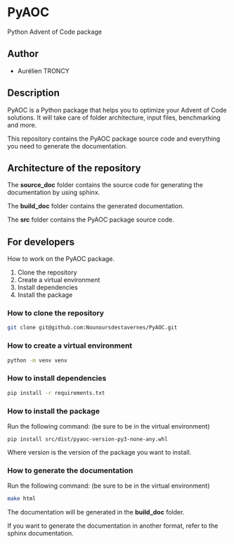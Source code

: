# PyAOC
Python Advent of Code package

## Author
- Aurélien TRONCY

## Description
PyAOC is a Python package that helps you to optimize your Advent of Code solutions.
It will take care of folder architecture, input files, benchmarking and more.

This repository contains the PyAOC package source code and everything you need to generate the documentation.

## Architecture of the repository

The **source_doc** folder contains the source code for generating the documentation by using sphinx.

The **build_doc** folder contains the generated documentation.

The **src** folder contains the PyAOC package source code.

## For developers
How to work on the PyAOC package.
1. Clone the repository
2. Create a virtual environment
3. Install dependencies
4. Install the package

### How to clone the repository
```bash
git clone git@github.com:Nounoursdestavernes/PyAOC.git
```

### How to create a virtual environment
```bash
python -m venv venv
```

### How to install dependencies
```bash
pip install -r requirements.txt
```

### How to install the package
Run the following command: (be sure to be in the virtual environment)
```
pip install src/dist/pyaoc-version-py3-none-any.whl
```
Where version is the version of the package you want to install.

### How to generate the documentation
Run the following command: (be sure to be in the virtual environment)
```bash
make html
```
The documentation will be generated in the **build_doc** folder.

If you want to generate the documentation in another format, refer to the sphinx documentation.

